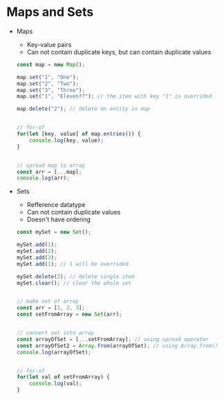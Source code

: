 # Maps and Sets

- Maps
    - Key-value pairs
    - Can not contain duplicate keys, but can contain duplicate values

    ```javascript
    const map = new Map();

    map.set("1", "One");
    map.set("2", "Two");
    map.set("3", "Three");
    map.set("1", "Eleven??"); // the item with key "1" is overrided

    map.delete("2"); // delete an entity in map


    // for-of
    for(let [key, value] of map.entries()) {
        console.log(key, value);
    }


    // spread map to array
    const arr = [...map];
    console.log(arr);
    ```
- Sets
    - Refference datatype
    - Can not contain duplicate values
    - Doesn't have ordering

    ```javascript
    const mySet = new Set();

    mySet.add(1);
    mySet.add(2);
    mySet.add(3);
    mySet.add(1); // 1 will be overrided

    mySet.delete(2); // delete single item
    mySet.clear(); // clear the whole set


    // make set of array
    const arr = [1, 2, 3];
    const setFromArray = new Set(arr);


    // convert set into array
    const arrayOfSet = [...setFromArray]; // using spread operator
    const arrayOfSet2 = Array.from(arrayOfSet); // using Array.from()
    console.log(arrayOfSet);


    // for-of
    for(let val of setFromArray) {
        console.log(val);
    }
    ```